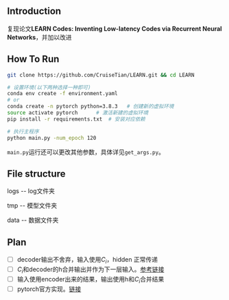 <script src="https://cdn.mathjax.org/mathjax/latest/MathJax.js?config=TeX-AMS-MML_HTMLorMML" type="text/javascript"></script>
<script type="text/x-mathjax-config">
  MathJax.Hub.Config({
    tex2jax: {
      inlineMath: [ ['$','$'], ["\\(","\\)"] ],
      processEscapes: true
    }
  });
</script>
## Introduction

复现论文**LEARN Codes: Inventing Low-latency Codes via Recurrent Neural Networks**，并加以改进

## How To Run

```bash
git clone https://github.com/CruiseTian/LEARN.git && cd LEARN

# 设置环境(以下两种选择一种即可)
conda env create -f environment.yaml
# or 
conda create -n pytorch python=3.8.3   # 创建新的虚拟环境
source activate pytorch      # 激活新建的虚拟环境
pip install -r requirements.txt  # 安装对应依赖

# 执行主程序
python main.py -num_epoch 120
```

`main.py`运行还可以更改其他参数，具体详见`get_args.py`。

## File structure

logs -- log文件夹

tmp -- 模型文件夹

data -- 数据文件夹

## Plan
- [ ] decoder输出不舍弃，输入使用$C_i$，hidden 正常传递
- [ ] $C_i$和decoder的h合并输出并作为下一层输入。[参考链接](https://jalammar.github.io/visualizing-neural-machine-translation-mechanics-of-seq2seq-models-with-attention/)
- [ ] 输入使用encoder出来的结果，输出使用h和$C_i$合并结果
- [ ] pytorch官方实现。[链接](https://pytorch.org/tutorials/intermediate/seq2seq_translation_tutorial.html?highlight=attention)